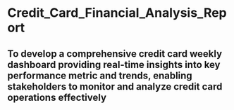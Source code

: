 # Credit_Card_Financial_Analysis_Report
## To develop a comprehensive credit card weekly dashboard providing real-time insights into key performance metric and trends, enabling stakeholders to monitor and analyze credit card operations effectively
